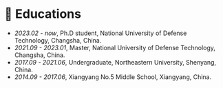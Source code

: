 # 📖 Educations
- *2023.02 - now*, Ph.D student, National University of Defense Technology, Changsha, China.
- *2021.09 - 2023.01*, Master, National University of Defense Technology, Changsha, China.
- *2017.09 - 2021.06*, Undergraduate, Northeastern University, Shenyang, China.
- *2014.09 - 2017.06*, Xiangyang No.5 Middle School, Xiangyang, China.

